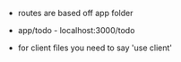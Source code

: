 - routes are based off app folder
- app/todo - localhost:3000/todo

- for client files you need to say 'use client'

